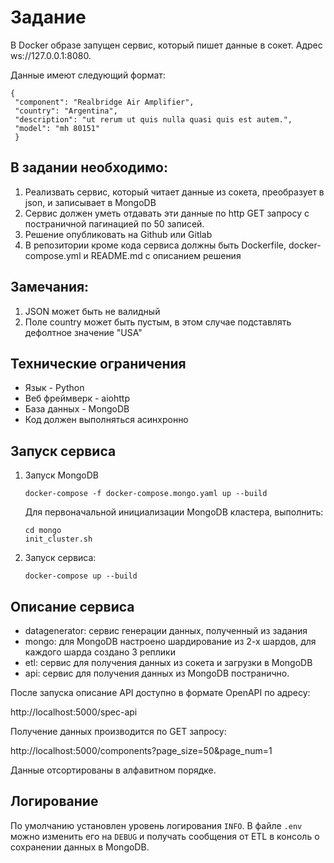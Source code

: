 # Задание
В Docker образе запущен сервис, который пишет данные в сокет.
Адрес ws://127.0.0.1:8080. 

Данные имеют следующий формат:
```
{
 "component": "Realbridge Air Amplifier",
 "country": "Argentina",
 "description": "ut rerum ut quis nulla quasi quis est autem.",
 "model": "mh 80151"
 }
 ```
## В задании необходимо:
1. Реализвать сервис, который читает данные из сокета, преобразует в json, и записывает в MongoDB
2. Сервис должен уметь отдавать эти данные по http GET запросу 
с постраничной пагинацией по 50 записей.
3. Решение опубликовать на Github или Gitlab
4. В репозитории кроме кода сервиса должны быть Dockerfile, docker-compose.yml и README.md с описанием решения
## Замечания:
1. JSON может быть не валидный
2. Поле country может быть пустым, в этом случае подставлять 
дефолтное значение "USA"
## Технические ограничения
* Язык - Python
* Веб фреймверк - aiohttp
* База данных - MongoDB
* Код должен выполняться асинхронно

## Запуск сервиса
1. Запуск MongoDB 
    ```
    docker-compose -f docker-compose.mongo.yaml up --build
    ```
    Для первоначальной инициализации MongoDB кластера, выполнить:
    ```
    cd mongo
    init_cluster.sh
    ```
2. Запуск сервиса: 
    ```
    docker-compose up --build 
    ```
## Описание сервиса
- datagenerator: сервис генерации данных, полученный из задания
- mongo: для MongoDB настроено шардирование из 2-х шардов, для каждого шарда создано 3 реплики
- etl: сервис для получения данных из сокета и загрузки в MongoDB
- api: сервис для получения данных из MongoDB постранично. 

После запуска описание API доступно в формате OpenAPI по адресу:

 http://localhost:5000/spec-api
 
Получение данных производится по GET запросу:

http://localhost:5000/components?page_size=50&page_num=1

Данные отсортированы в алфавитном порядке.
## Логирование
По умолчанию установлен уровень логирования ```INFO```. 
В файле ```.env``` можно изменить его на ```DEBUG``` и получать сообщения от ETL в консоль
о сохранении данных в MongoDB.